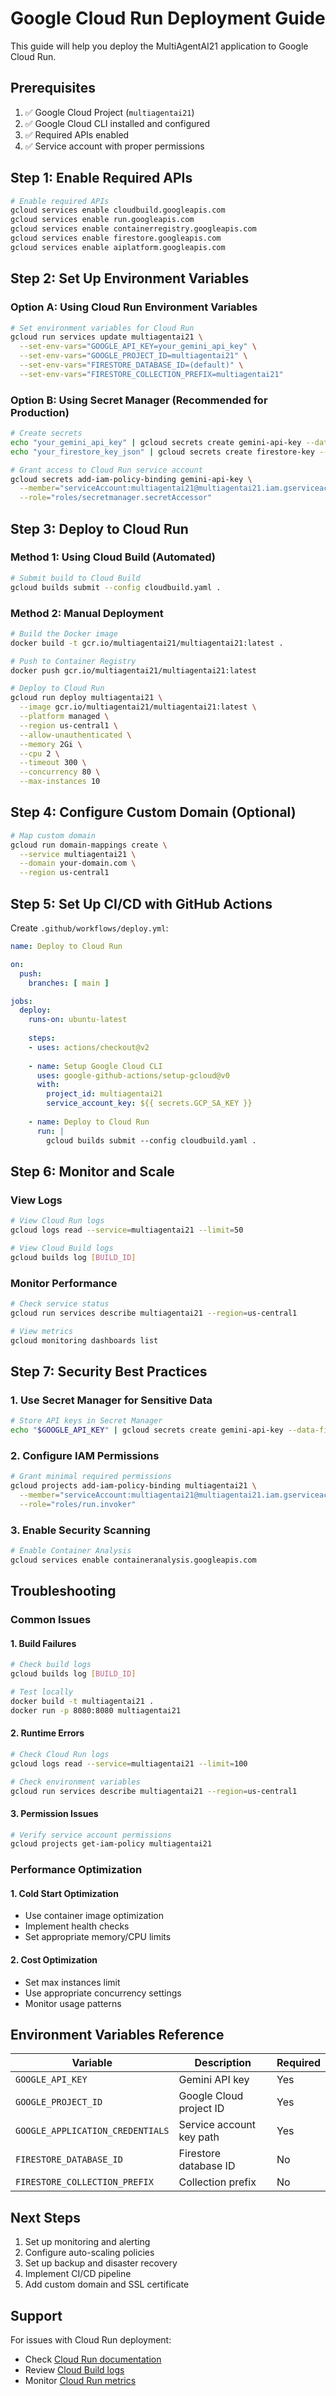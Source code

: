 # Google Cloud Run Deployment Guide

This guide will help you deploy the MultiAgentAI21 application to Google Cloud Run.

## Prerequisites

1. ✅ Google Cloud Project (`multiagentai21`)
2. ✅ Google Cloud CLI installed and configured
3. ✅ Required APIs enabled
4. ✅ Service account with proper permissions

## Step 1: Enable Required APIs

```bash
# Enable required APIs
gcloud services enable cloudbuild.googleapis.com
gcloud services enable run.googleapis.com
gcloud services enable containerregistry.googleapis.com
gcloud services enable firestore.googleapis.com
gcloud services enable aiplatform.googleapis.com
```

## Step 2: Set Up Environment Variables

### Option A: Using Cloud Run Environment Variables
```bash
# Set environment variables for Cloud Run
gcloud run services update multiagentai21 \
  --set-env-vars="GOOGLE_API_KEY=your_gemini_api_key" \
  --set-env-vars="GOOGLE_PROJECT_ID=multiagentai21" \
  --set-env-vars="FIRESTORE_DATABASE_ID=(default)" \
  --set-env-vars="FIRESTORE_COLLECTION_PREFIX=multiagentai21"
```

### Option B: Using Secret Manager (Recommended for Production)
```bash
# Create secrets
echo "your_gemini_api_key" | gcloud secrets create gemini-api-key --data-file=-
echo "your_firestore_key_json" | gcloud secrets create firestore-key --data-file=-

# Grant access to Cloud Run service account
gcloud secrets add-iam-policy-binding gemini-api-key \
  --member="serviceAccount:multiagentai21@multiagentai21.iam.gserviceaccount.com" \
  --role="roles/secretmanager.secretAccessor"
```

## Step 3: Deploy to Cloud Run

### Method 1: Using Cloud Build (Automated)
```bash
# Submit build to Cloud Build
gcloud builds submit --config cloudbuild.yaml .
```

### Method 2: Manual Deployment
```bash
# Build the Docker image
docker build -t gcr.io/multiagentai21/multiagentai21:latest .

# Push to Container Registry
docker push gcr.io/multiagentai21/multiagentai21:latest

# Deploy to Cloud Run
gcloud run deploy multiagentai21 \
  --image gcr.io/multiagentai21/multiagentai21:latest \
  --platform managed \
  --region us-central1 \
  --allow-unauthenticated \
  --memory 2Gi \
  --cpu 2 \
  --timeout 300 \
  --concurrency 80 \
  --max-instances 10
```

## Step 4: Configure Custom Domain (Optional)

```bash
# Map custom domain
gcloud run domain-mappings create \
  --service multiagentai21 \
  --domain your-domain.com \
  --region us-central1
```

## Step 5: Set Up CI/CD with GitHub Actions

Create `.github/workflows/deploy.yml`:
```yaml
name: Deploy to Cloud Run

on:
  push:
    branches: [ main ]

jobs:
  deploy:
    runs-on: ubuntu-latest
    
    steps:
    - uses: actions/checkout@v2
    
    - name: Setup Google Cloud CLI
      uses: google-github-actions/setup-gcloud@v0
      with:
        project_id: multiagentai21
        service_account_key: ${{ secrets.GCP_SA_KEY }}
    
    - name: Deploy to Cloud Run
      run: |
        gcloud builds submit --config cloudbuild.yaml .
```

## Step 6: Monitor and Scale

### View Logs
```bash
# View Cloud Run logs
gcloud logs read --service=multiagentai21 --limit=50

# View Cloud Build logs
gcloud builds log [BUILD_ID]
```

### Monitor Performance
```bash
# Check service status
gcloud run services describe multiagentai21 --region=us-central1

# View metrics
gcloud monitoring dashboards list
```

## Step 7: Security Best Practices

### 1. Use Secret Manager for Sensitive Data
```bash
# Store API keys in Secret Manager
echo "$GOOGLE_API_KEY" | gcloud secrets create gemini-api-key --data-file=-
```

### 2. Configure IAM Permissions
```bash
# Grant minimal required permissions
gcloud projects add-iam-policy-binding multiagentai21 \
  --member="serviceAccount:multiagentai21@multiagentai21.iam.gserviceaccount.com" \
  --role="roles/run.invoker"
```

### 3. Enable Security Scanning
```bash
# Enable Container Analysis
gcloud services enable containeranalysis.googleapis.com
```

## Troubleshooting

### Common Issues

#### 1. Build Failures
```bash
# Check build logs
gcloud builds log [BUILD_ID]

# Test locally
docker build -t multiagentai21 .
docker run -p 8080:8080 multiagentai21
```

#### 2. Runtime Errors
```bash
# Check Cloud Run logs
gcloud logs read --service=multiagentai21 --limit=100

# Check environment variables
gcloud run services describe multiagentai21 --region=us-central1
```

#### 3. Permission Issues
```bash
# Verify service account permissions
gcloud projects get-iam-policy multiagentai21
```

### Performance Optimization

#### 1. Cold Start Optimization
- Use container image optimization
- Implement health checks
- Set appropriate memory/CPU limits

#### 2. Cost Optimization
- Set max instances limit
- Use appropriate concurrency settings
- Monitor usage patterns

## Environment Variables Reference

| Variable | Description | Required |
|----------|-------------|----------|
| `GOOGLE_API_KEY` | Gemini API key | Yes |
| `GOOGLE_PROJECT_ID` | Google Cloud project ID | Yes |
| `GOOGLE_APPLICATION_CREDENTIALS` | Service account key path | Yes |
| `FIRESTORE_DATABASE_ID` | Firestore database ID | No |
| `FIRESTORE_COLLECTION_PREFIX` | Collection prefix | No |

## Next Steps

1. Set up monitoring and alerting
2. Configure auto-scaling policies
3. Set up backup and disaster recovery
4. Implement CI/CD pipeline
5. Add custom domain and SSL certificate

## Support

For issues with Cloud Run deployment:
- Check [Cloud Run documentation](https://cloud.google.com/run/docs)
- Review [Cloud Build logs](https://console.cloud.google.com/cloud-build/builds)
- Monitor [Cloud Run metrics](https://console.cloud.google.com/run) 